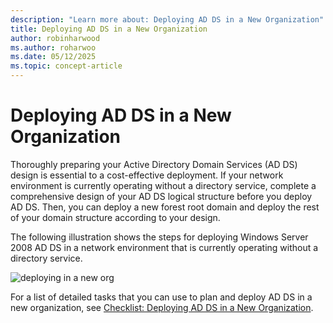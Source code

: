 ```yaml
---
description: "Learn more about: Deploying AD DS in a New Organization"
title: Deploying AD DS in a New Organization
author: robinharwood
ms.author: roharwoo
ms.date: 05/12/2025
ms.topic: concept-article
---
```


# Deploying AD DS in a New Organization

Thoroughly preparing your Active Directory Domain Services (AD DS) design is essential to a cost-effective deployment. If your network environment is currently operating without a directory service, complete a comprehensive design of your AD DS logical structure before you deploy AD DS. Then, you can deploy a new forest root domain and deploy the rest of your domain structure according to your design.

The following illustration shows the steps for deploying  Windows Server 2008  AD DS in a network environment that is currently operating without a directory service.

![deploying in a new org](media/Deploying-AD-DS-in-a-New-Organization/daa38971-86f2-4033-9442-0cdff9ecc48f.gif)

For a list of detailed tasks that you can use to plan and deploy AD DS in a new organization, see [Checklist: Deploying AD DS in a New Organization](/previous-versions/windows/it-pro/windows-server-2008-R2-and-2008/cc725897(v=ws.10)).


